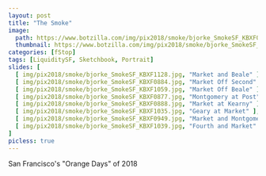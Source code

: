 ```yaml
---
layout: post
title: "The Smoke"
image:
  path: https://www.botzilla.com/img/pix2018/smoke/bjorke_SmokeSF_KBXF0884.jpg
  thumbnail: https://www.botzilla.com/img/pix2018/smoke/bjorke_SmokeSF_KBXF0884.jpg
categories: [fStop]
tags: [LiquiditySF, Sketchbook, Portrait]
slides: [
  [ img/pix2018/smoke/bjorke_SmokeSF_KBXF1128.jpg, "Market and Beale" ],
  [ img/pix2018/smoke/bjorke_SmokeSF_KBXF0884.jpg, "Market Off Second" ],
  [ img/pix2018/smoke/bjorke_SmokeSF_KBXF1059.jpg, "Market Off Beale" ],
  [ img/pix2018/smoke/bjorke_SmokeSF_KBXF0877.jpg, "Montgomery at Post" ],
  [ img/pix2018/smoke/bjorke_SmokeSF_KBXF0888.jpg, "Market at Kearny" ],
  [ img/pix2018/smoke/bjorke_SmokeSF_KBXF1035.jpg, "Geary at Market" ],
  [ img/pix2018/smoke/bjorke_SmokeSF_KBXF0949.jpg, "Market and Montgomery" ],
  [ img/pix2018/smoke/bjorke_SmokeSF_KBXF1039.jpg, "Fourth and Market" ],
]
picless: true
---
```


San Francisco's "Orange Days" of 2018
